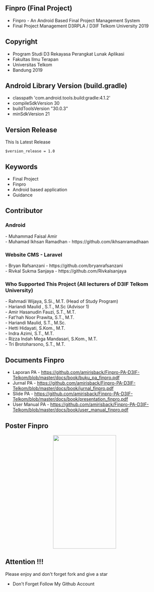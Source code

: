 ## Finpro (Final Project)
- Finpro - An Android Based Final Project Management System
- Final Project Management D3RPLA / D3IF Telkom University 2019

## Copyright
- Program Studi D3 Rekayasa Perangkat Lunak Aplikasi 
- Fakultas Ilmu Terapan
- Universitas Telkom
- Bandung 2019 

## Android Library Version (build.gradle)
- classpath 'com.android.tools.build:gradle:4.1.2'
- compileSdkVersion 30
- buildToolsVersion "30.0.3"
- minSdkVersion 21

## Version Release
This Is Latest Release

    $version_release = 1.0

## Keywords
- Final Project 
- Finpro 
- Android based application
- Guidance

## Contributor
<h3>Android</h3>
- Muhammad Faisal Amir<br>
- Muhamad Ikhsan Ramadhan - https://github.com/ikhsanramadhaan

<h3>Website CMS - Laravel</h3>
- Bryan Rafsanzani - https://github.com/bryanrafsanzani<br>
- Rivkal Sukma Sanjaya - https://github.com/Rivkalsanjaya

<h3>Who Supported This Project (All lecturers of D3IF Telkom University)</h3>
- Rahmadi Wijaya, S.Si., M.T. (Head of Study Program)<br>
- Hariandi Maulid , S.T., M.Sc (Advisor 1)<br>
- Amir Hasanudin Fauzi, S.T., M.T.<br>
- Fat'hah Noor Prawita, S.T., M.T.<br>
- Hariandi Maulid, S.T., M.Sc.<br>
- Hetti Hidayati, S.Kom., M.T.<br>
- Indra Azimi, S.T., M.T.<br>
- Rizza Indah Mega Mandasari, S.Kom., M.T.<br>
- Tri Brotoharsono, S.T., M.T.

## Documents Finpro
- Laporan PA - https://github.com/amirisback/Finpro-PA-D3IF-Telkom/blob/master/docs/book/buku_pa_finpro.pdf
- Jurnal PA - https://github.com/amirisback/Finpro-PA-D3IF-Telkom/blob/master/docs/book/jurnal_finpro.pdf
- Slide PA - https://github.com/amirisback/Finpro-PA-D3IF-Telkom/blob/master/docs/book/presentation_finpro.pdf
- User Manual PA - https://github.com/amirisback/Finpro-PA-D3IF-Telkom/blob/master/docs/book/user_manual_finpro.pdf

## Poster Finpro
<p align="center"><img width="200px" height="360px" src="docs/poster_finpro.jpg"></p>

## Attention !!!
Please enjoy and don't forget fork and give a star
- Don't Forget Follow My Github Account
